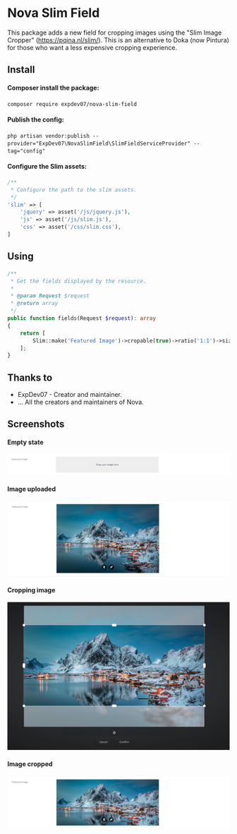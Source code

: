 # Nova Slim Field

This package adds a new field for cropping images using the "Slim Image Cropper" (https://pqina.nl/slim/). This is an 
alternative to Doka (now Pintura) for those who want a less expensive cropping experience.

## Install

#### Composer install the package:

``composer require expdev07/nova-slim-field``

#### Publish the config:

``php artisan vendor:publish --provider="ExpDev07\NovaSlimField\SlimFieldServiceProvider" --tag="config"``

#### Configure the Slim assets:

```php
/**
 * Configure the path to the slim assets.
 */
'slim' => [
    'jquery' => asset('/js/jquery.js'),
    'js' => asset('/js/slim.js'),
    'css' => asset('/css/slim.css'),
]
```

## Using

```php
/**
 * Get the fields displayed by the resource.
 *
 * @param Request $request
 * @return array
 */
public function fields(Request $request): array
{
    return [
        Slim::make('Featured Image')->cropable(true)->ratio('1:1')->size('300,300'),
    ];
}
```

## Thanks to

- ExpDev07 - Creator and maintainer.
- ... All the creators and maintainers of Nova.

## Screenshots

#### Empty state

<p>
    <img src="https://github.com/ExpDev07/nova-slim-field/blob/main/screenshots/screenshot_1.JPG" alt="">
</p>

#### Image uploaded

<p>
    <img src="https://github.com/ExpDev07/nova-slim-field/blob/main/screenshots/screenshot_2.JPG" alt="">
</p>

#### Cropping image

<p>
    <img src="https://github.com/ExpDev07/nova-slim-field/blob/main/screenshots/screenshot_3.JPG" alt="">
</p>

#### Image cropped

<p>
    <img src="https://github.com/ExpDev07/nova-slim-field/blob/main/screenshots/screenshot_4.JPG" alt="">
</p>

